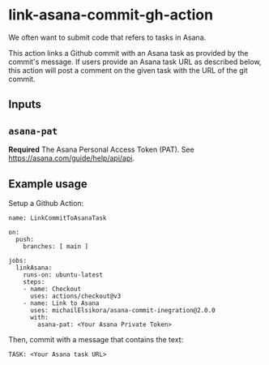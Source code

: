 # link-asana-commit-gh-action

We often want to submit code that refers to tasks in Asana.

This action links a Github commit with an Asana task as provided by the commit's message. If users provide an Asana task URL as described below, this action will post a comment on the given task with the URL of the git commit.

## Inputs

## `asana-pat`

**Required** The Asana Personal Access Token (PAT). See https://asana.com/guide/help/api/api.

## Example usage

Setup a Github Action:

```
name: LinkCommitToAsanaTask

on:
  push:
    branches: [ main ]

jobs:
  linkAsana:
    runs-on: ubuntu-latest
    steps:
    - name: Checkout
      uses: actions/checkout@v3
    - name: Link to Asana
      uses: michailElsikora/asana-commit-inegration@2.0.0
      with:
        asana-pat: <Your Asana Private Token>

```

Then, commit with a message that contains the text:

```
TASK: <Your Asana task URL>
```
